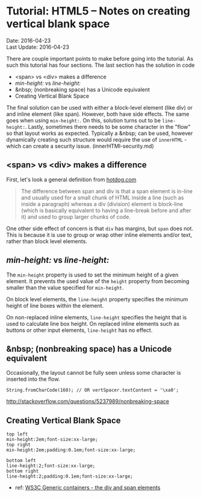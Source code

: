 # Tutorial: HTML5 &ndash; Notes on creating vertical blank space  #
Date: 2016-04-23<br>
Last Update: 2016-04-23

There are couple important points to make before going into the
tutorial. As such this tutorial has four sections. The last
section has the solution in code

- &lt;span&gt; vs &lt;div&gt; makes a difference
- *min-height:* vs *line-height:*
- &amp;nbsp; (nonbreaking space) has a Unicode equivalent
- Creating Vertical Blank Space

The final solution can be used with either a block-level element (like div) or and inline element (like span). However, both have side effects. The same goes when using `min-height:`. On this, solution turns out to be `line-height:`. Lastly, sometimes there needs to be some character in the "flow" so that layout works as expected. Typically a &amp;nbsp; can be used, however dynamically creating such structure would require the use of `innerHTML` - which can create a security issue. (innerHTMl-security.md)

## &lt;span&gt; vs &lt;div&gt; makes a difference ##

First, let's look a general definition from [hotdog.com](http://htmldog.com/guides/html/intermediate/spandiv/)

> The difference between span and div is that a span element is in-line and usually used for a small chunk of HTML inside a line (such as inside a paragraph) whereas a div (division) element is block-line (which is basically equivalent to having a line-break before and after it) and used to group larger chunks of code.

One other side effect of concern is that `div` has margins, but `span` does not. This is because it is use to group or wrap other inline elements and/or text, rather than block level elements. 


## *min-height:* vs *line-height:* ##

The `min-height` property is used to set the minimum height of a given element. It prevents the used value of the `height` property from becoming smaller than the value specified for `min-height`.

On block level elements, the `line-height` property specifies the minimum height of line boxes within the element.

On non-replaced inline elements, `line-height` specifies the height that is used to calculate line box height. On replaced inline elements such as buttons or other input elements, `line-height` has no effect. 

## &amp;nbsp; (nonbreaking space) has a Unicode equivalent ##

Occasionally, the layout cannot be fully seen unless some character is inserted into the flow.

    String.fromCharCode(160); // OR vertSpacer.textContent = '\xa0';

http://stackoverflow.com/questions/5237989/nonbreaking-space

## Creating Vertical Blank Space ##

    top left
    min-height:2em;font-size:xx-large;
    top right
    min-height:2em;padding:0.1em;font-size:xx-large;

    bottom left
    line-height:2;font-size:xx-large;
    bottom right
    line-height:2;padding:0.1em;font-size:xx-large;



- ref: [WS3C Generic containers - the div and span elements](https://www.w3.org/wiki/Generic_containers_-_the_div_and_span_elements)
